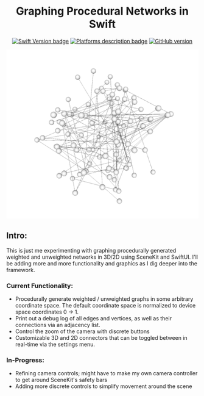 <div align="center">
 
# Graphing Procedural Networks in Swift
 
[![Swift Version badge](https://img.shields.io/badge/Swift-5.7.1-orange.svg)](https://shields.io/)
[![Platforms description badge](https://img.shields.io/badge/Platform-iOS-blue.svg)](https://shields.io/)
[![GitHub version](https://badge.fury.io/gh/jcook03266%2FGraph.svg)](https://badge.fury.io/gh/jcook03266%2FGraph)
 
</div>

<div align="center">

<img src="https://github.com/jcook03266/Graph/blob/main/Resources/hero.png" width = "800">
 
</div>

<div align="left">
 
## Intro:
This is just me experimenting with graphing procedurally generated weighted and unweighted networks in 3D/2D using SceneKit and SwiftUI. I'll be adding more and more functionality and graphics as I dig deeper into the framework.

### Current Functionality:
- Procedurally generate weighted / unweighted graphs in some arbitrary coordinate space. The default coordinate space is normalized to device space coordinates 0 -> 1.
- Print out a debug log of all edges and vertices, as well as their connections via an adjacency list.
- Control the zoom of the camera with discrete buttons
- Customizable 3D and 2D connectors that can be toggled between in real-time via the settings menu.

### In-Progress:
- Refining camera controls; might have to make my own camera controller to get around SceneKit's safety bars
- Adding more discrete controls to simplify movement around the scene

</div>
